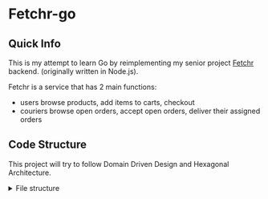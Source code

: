 # Fetchr-go

## Quick Info

This is my attempt to learn Go by reimplementing my senior project [Fetchr](github.com/dsafanyuk/fetchr) backend. (originally written in Node.js).

Fetchr is a service that has 2 main functions: 

- users  browse products, add items to carts, checkout
- couriers  browse open orders, accept open orders, deliver their assigned orders

## Code Structure

This project will try to follow Domain Driven Design and Hexagonal Architecture.

<details>

<summary> File structure </summary>

```
├── cmd // not sure about using this as the way to run packages yet
│   └── user 
│       └── main.go
├── config // database config goes here for now
│   └── config.go
└── pkg
   ├── database
   │   └── psql
   │       └── user.go
   ├── middleware
   │   └── auth.go
   └── user // user domain
       ├── handler.go // handles http 
       ├── model.go   // user struct
       ├── repo.go    // user interface
       └── service.go // user service

```

</details>
